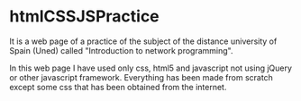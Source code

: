 # htmlCSSJSPractice
It is a web page of a practice of the subject of the distance university of Spain (Uned) called "Introduction to network programming".

In this web page I have used only css, html5 and javascript not using jQuery or other javascript framework.
Everything has been made from scratch except some css that has been obtained from the internet.
